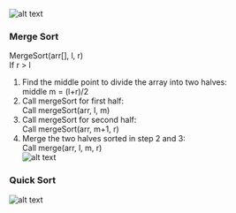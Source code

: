 ![alt text](https://github.com/vectormars/CPP/blob/master/Algorithm/Sort/Sort.JPG)

### Merge Sort
MergeSort(arr[], l,  r)   
If r > l   
  1. Find the middle point to divide the array into two halves:      
    middle m = (l+r)/2   
  2. Call mergeSort for first half:      
             Call mergeSort(arr, l, m)   
  3. Call mergeSort for second half:   
             Call mergeSort(arr, m+1, r)   
  4. Merge the two halves sorted in step 2 and 3:   
             Call merge(arr, l, m, r)   
 ![alt text](https://github.com/vectormars/CPP/blob/master/Algorithm/Sort/Merge-Sort-Tutorial.png)

### Quick Sort
 ![alt text](https://github.com/vectormars/CPP/blob/master/Algorithm/Sort/QuickSort2.png)
